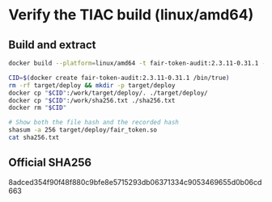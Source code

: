 # Verify the TIAC build (linux/amd64)

## Build and extract
```bash
docker build --platform=linux/amd64 -t fair-token-audit:2.3.11-0.31.1 -f Dockerfile .

CID=$(docker create fair-token-audit:2.3.11-0.31.1 /bin/true)
rm -rf target/deploy && mkdir -p target/deploy
docker cp "$CID":/work/target/deploy/. ./target/deploy/
docker cp "$CID":/work/sha256.txt ./sha256.txt
docker rm "$CID"

# Show both the file hash and the recorded hash
shasum -a 256 target/deploy/fair_token.so
cat sha256.txt
```

## Official SHA256

8adced354f90f48f880c9bfe8e5715293db06371334c9053469655d0b06cd663
